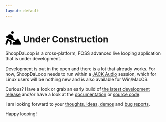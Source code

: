 ```yaml
---
layout: default
---
```


# <img src="assets/img/person-digging-solid.svg" width="50" style="vertical-align: bottom"> Under Construction

ShoopDaLoop is a cross-platform, FOSS advanced live looping application that is under development.

Development is out in the open and there is a lot that already works. For now, ShoopDaLoop needs to run within a [JACK Audio](https://jackaudio.org) session, which for Linux users will be nothing new and is also available for Win/MacOS.

Curious? Have a look or grab an early build of [the latest development release](https://github.com/SanderVocke/shoopdaloop/releases/latest) and/or have a look at the [documentation](https://docs.shoopdaloop.com) or [source code](https://github.com/SanderVocke/shoopdaloop).

I am looking forward to your [thoughts, ideas, demos](https://github.com/SanderVocke/shoopdaloop/discussions) and [bug reports](https://github.com/SanderVocke/shoopdaloop/issues).

Happy looping!